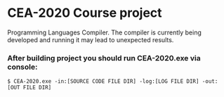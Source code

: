 # CEA-2020 Course project
Programming Languages Compiler. The compiler is currently being developed and running it may lead to unexpected results.

### After building project you should run CEA-2020.exe via console:

```$ CEA-2020.exe -in:[SOURCE CODE FILE DIR] -log:[LOG FILE DIR] -out:[OUT FILE DIR]```
